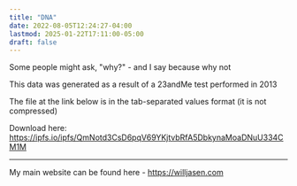 ```yaml
---
title: "DNA"
date: 2022-08-05T12:24:27-04:00
lastmod: 2025-01-22T17:11:00-05:00
draft: false
---
```


Some people might ask, "why?" - and I say because why not

This data was generated as a result of a 23andMe test performed in 2013

The file at the link below is in the tab-separated values format (it is not compressed)

Download here: https://ipfs.io/ipfs/QmNotd3CsD6pqV69YKjtvbRfA5DbkynaMoaDNuU334CM1M

---

My main website can be found here - https://willjasen.com
